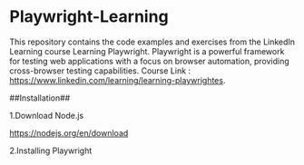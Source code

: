 
# Playwright-Learning
This repository contains the code examples and exercises from the LinkedIn Learning course Learning Playwright. Playwright is a powerful framework for testing web applications with a focus on browser automation, providing cross-browser testing capabilities. Course Link : https://www.linkedin.com/learning/learning-playwrightes.

##Installation##

1.Download Node.js

  https://nodejs.org/en/download

2.Installing Playwright


